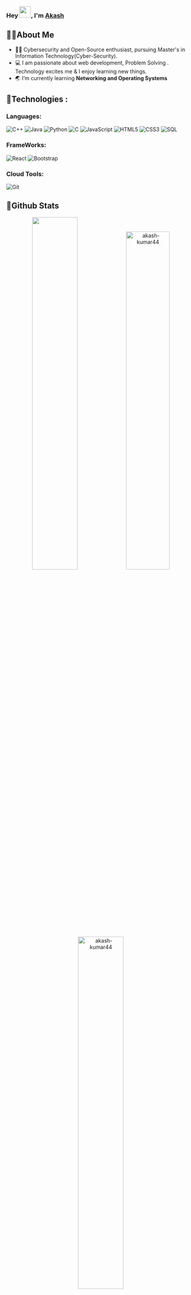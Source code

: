 ### </pre> Hey <img src="https://github.com/TheDudeThatCode/TheDudeThatCode/blob/master/Assets/Hi.gif" width="30" />, I'm [Akash](https://github.com/akash-kumar44)

## 🙎‍♂️About Me
- 👨‍🎓 Cybersecurity and Open-Source enthusiast, pursuing Master's in Information Technology(Cyber-Security). <br>
- 💻 I am passionate about web development, Problem Solving . Technology excites me & I enjoy learning new things. <br>
- 🌏 I’m currently learning **Networking and Operating Systems**

 <!---![Akash's github activity graph](https://activity-graph.herokuapp.com/graph?username=akash-kumar44&theme=xcode)--->
## 🌟Technologies :  

### Languages: 
![C++](https://img.shields.io/badge/-C++-00599C?style=flat-square&logo=c)
![Java](https://img.shields.io/badge/-Java-E34A86?style=flat-square&logo=java&logoColor=white)
![Python](https://img.shields.io/badge/-Python-black?style=flat-square&logo=Python)
![C](https://img.shields.io/badge/-C-E34F26?style=flat-square&logo=c&logoColor=white)
![JavaScript](https://img.shields.io/badge/-JavaScript-black?style=flat-square&logo=javascript)
![HTML5](https://img.shields.io/badge/-HTML5-E34F26?style=flat-square&logo=html5&logoColor=white)
![CSS3](https://img.shields.io/badge/-CSS3-E34A86?style=flat-square&logo=css3)
![SQL](https://img.shields.io/badge/-SQL-688ef9?style=flat-square&logo=sql)

### FrameWorks:
![React](https://img.shields.io/badge/-React-black?style=flat-square&logo=react)
![Bootstrap](https://img.shields.io/badge/-Bootstrap-563D7C?style=flat-square&logo=bootstrap&logoColor=white)

### Cloud Tools:
![Git](https://img.shields.io/badge/-Git-black?style=flat-square&logo=git)

## 🚀Github Stats
<p align = center>
<img width = 49% src = "https://github-readme-stats.vercel.app/api?username=akash-kumar44&&show_icons=true&title_color=539bf5&icon_color=539bf5&text_color=22272e&bg_color=fffefe" />
<img width="48%" src="https://github-readme-streak-stats.herokuapp.com/?user=akash-kumar44&theme=dark" alt="akash-kumar44" />
<img width = 49% src="https://github-readme-stats.vercel.app/api/top-langs?username=akash-kumar44&show_icons=true&theme&bg_color=fffefe&title_color=539bf5&text_color=22272e&locale=en&layout=compact" alt="akash-kumar44" />
 </p>
 
## 📞Contact Me: 
<a href="https://www.linkedin.com/in/akash-kumar-1b6339214/"><img width="30px" src="https://www.vectorlogo.zone/logos/linkedin/linkedin-icon.svg" /></a>&ensp;
<a href="https://twitter.com/akash_bhumbak"><img width="30px" src="https://www.vectorlogo.zone/logos/twitter/twitter-official.svg" /></a>&ensp;
<a href="mailto:akashbhumbak44@gmail.com"><img width="30px" src="https://www.vectorlogo.zone/logos/gmail/gmail-icon.svg" /></a> &ensp;
<a href="https://www.instagram.com/akash_daanav_/"><img width="30px" src="https://www.vectorlogo.zone/logos/instagram/instagram-icon.svg" /></a>

 <!--
### Here are some ideas to get you started:

- 🔭 I’m currently working on ...
- 🌱 I’m currently learning ...
- 👯 I’m looking to collaborate on ...
- 🤔 I’m looking for help with ...
- 💬 Ask me about ...
- 📫 How to reach me: ...
- 😄 Pronouns: ...
- ⚡ Fun fact: ...
-->
